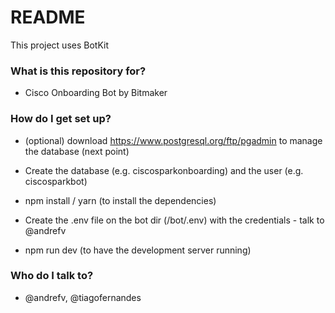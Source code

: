 # README #

This project uses BotKit


### What is this repository for? ###

* Cisco Onboarding Bot by Bitmaker


### How do I get set up? ###

* (optional) download https://www.postgresql.org/ftp/pgadmin to manage the database (next point)
* Create the database (e.g. ciscosparkonboarding) and the user (e.g. ciscosparkbot)

* npm install / yarn (to install the dependencies)
* Create the .env file on the bot dir (/bot/.env) with the credentials - talk to @andrefv
* npm run dev (to have the development server running)


### Who do I talk to? ###

* @andrefv, @tiagofernandes